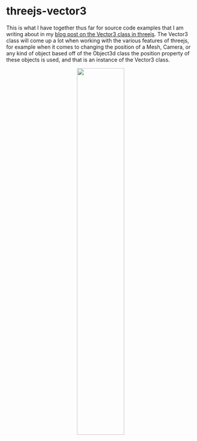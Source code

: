 # threejs-vector3

This is what I have together thus far for source code examples that I am writing about in my [blog post on the Vector3 class in threejs](https://dustinpfister.github.io/2018/04/15/threejs-vector3/). The Vector3 class will come up a lot when working with the various features of threejs, for example when it comes to changing the position of a Mesh, Camera, or any kind of object based off of the Object3d class the position property of these objects is used, and that is an instance of the Vector3 class.

<div align="center">
      <a href="https://www.youtube.com/watch?v=eqdDI6_EXNM">
         <img src="https://img.youtube.com/vi/eqdDI6_EXNM/0.jpg" style="width:50%;">
      </a>
</div>

